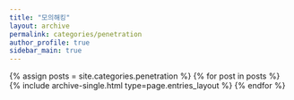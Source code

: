 ```yaml
---
title: "모의해킹"
layout: archive
permalink: categories/penetration
author_profile: true
sidebar_main: true
---
```



{% assign posts = site.categories.penetration %}
{% for post in posts %} {% include archive-single.html type=page.entries_layout %} {% endfor %}